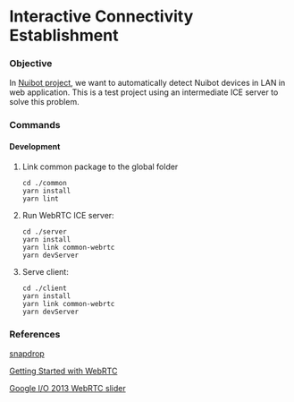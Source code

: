 # Interactive Connectivity Establishment

### Objective

In [Nuibot project](http://nuibot.haselab.net/), we want to automatically detect Nuibot devices in LAN in web application. This is a test project using an intermediate ICE server to solve this problem.

### Commands

#### Development

1. Link common package to the global folder

   ```
   cd ./common
   yarn install
   yarn lint
   ```

2. Run WebRTC ICE server:

    ```
    cd ./server
    yarn install
    yarn link common-webrtc
    yarn devServer
    ```
    
3. Serve client:

    ```
    cd ./client
    yarn install
    yarn link common-webrtc
    yarn devServer
    ```

### References

[snapdrop](https://github.com/RobinLinus/snapdrop)

[Getting Started with WebRTC](https://www.html5rocks.com/en/tutorials/webrtc/basics/)

[Google I/O 2013 WebRTC slider](http://io13webrtc.appspot.com/#1)